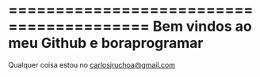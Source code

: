 =========================================
Bem vindos ao meu Github e boraprogramar
=======================================

Qualquer coisa estou no carlosjruchoa@gmail.com
